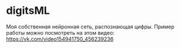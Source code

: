 # digitsML


Моя собственная нейронная сеть, распознающая цифры. Пример работы можно посмотреть на этом видео: 
https://vk.com/video154941750_456239236
